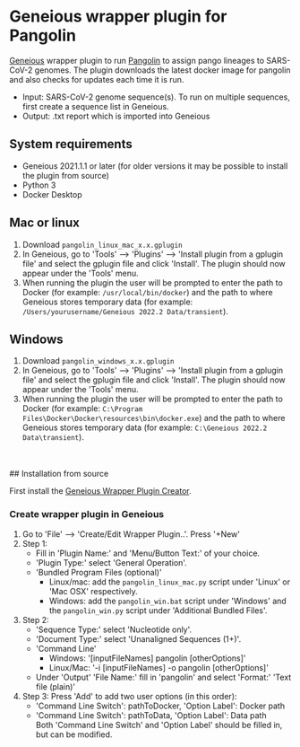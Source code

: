 # Geneious wrapper plugin for Pangolin

[Geneious](https://www.geneious.com) wrapper plugin to run [Pangolin](https://cov-lineages.org/resources/pangolin.html) to assign pango lineages to SARS-CoV-2 genomes. The plugin downloads the latest docker image for pangolin and also checks for updates each time it is run.

- Input: SARS-CoV-2 genome sequence(s). To run on multiple sequences, first create a sequence list in Geneious.
- Output: .txt report which is imported into Geneious

## System requirements
- Geneious 2021.1.1 or later (for older versions it may be possible to install the plugin from source)
- Python 3
- Docker Desktop

## Mac or linux
1. Download `pangolin_linux_mac_x.x.gplugin`
2. In Geneious, go to 'Tools' --> 'Plugins' --> 'Install plugin from a gplugin file' and select the gplugin file and click 'Install'. The plugin should now appear under the 'Tools' menu.
3. When running the plugin the user will be prompted to enter the path to Docker (for example: `/usr/local/bin/docker`) and the path to where Geneious stores temporary data (for example: `/Users/yourusername/Geneious 2022.2 Data/transient`).

## Windows
1. Download `pangolin_windows_x.x.gplugin`
2. In Geneious, go to 'Tools' --> 'Plugins' --> 'Install plugin from a gplugin file' and select the gplugin file and click 'Install'. The plugin should now appear under the 'Tools' menu.
3. When running the plugin the user will be prompted to enter the path to Docker (for example: `C:\Program Files\Docker\Docker\resources\bin\docker.exe`) and the path to where Geneious stores temporary data (for example: `C:\Geneious 2022.2 Data\transient`).  
<br />
<br />
## Installation from source

First install the [Geneious Wrapper Plugin Creator](https://www.geneious.com/api-developers/).

### Create wrapper plugin in Geneious
1. Go to 'File' --> 'Create/Edit Wrapper Plugin..'. Press '+New'
2. Step 1: 
	- Fill in 'Plugin Name:' and 'Menu/Button Text:' of your choice. 
	- 'Plugin Type:' select 'General Operation'. 
	- 'Bundled Program Files (optional)'
		- Linux/mac: add the `pangolin_linux_mac.py` script under 'Linux' or 'Mac OSX' respectively.
		- Windows: add the `pangolin_win.bat` script under 'Windows' and the `pangolin_win.py` script under 'Additional Bundled Files'.
3. Step 2: 
	- 'Sequence Type:' select 'Nucleotide only'.
	- 'Document Type:' select 'Unanaligned Sequences (1+)'.
	- 'Command Line'
		- Windows: '[inputFileNames] pangolin [otherOptions]' 
		- Linux/Mac: '-i [inputFileNames] -o pangolin [otherOptions]'
	- Under 'Output' 'File Name:' fill in 'pangolin' and select 'Format:' 'Text file (plain)'
4. Step 3:
	Press 'Add' to add two user options (in this order):   
	- 'Command Line Switch': pathToDocker, 'Option Label': Docker path  
	- 'Command Line Switch': pathToData, 'Option Label': Data path  
	Both 'Command Line Switch' and 'Option Label' should be filled in, but can be modified.
